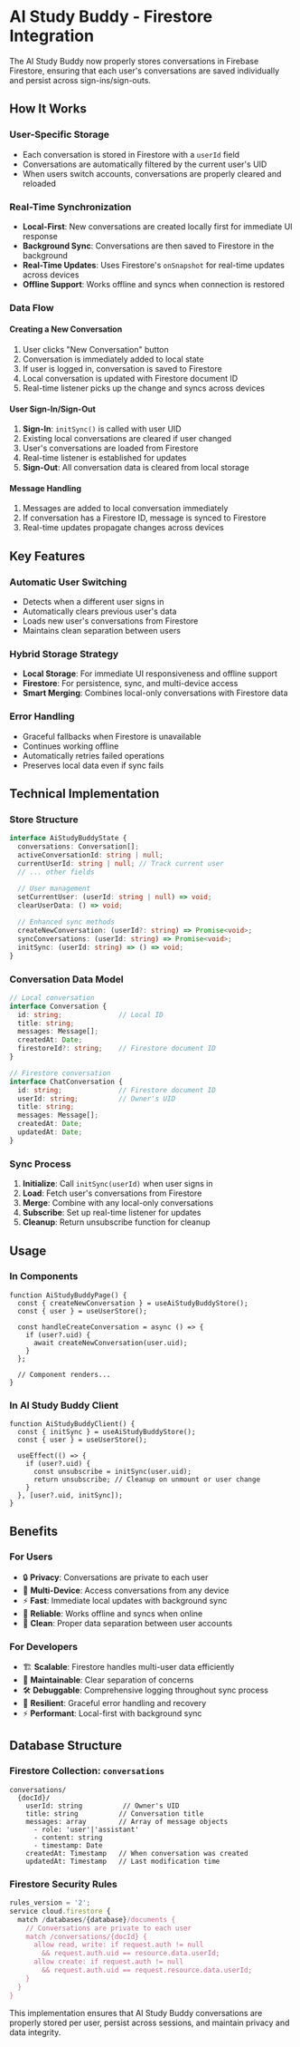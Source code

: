 # AI Study Buddy - Firestore Integration

The AI Study Buddy now properly stores conversations in Firebase Firestore, ensuring that each user's conversations are saved individually and persist across sign-ins/sign-outs.

## How It Works

### User-Specific Storage
- Each conversation is stored in Firestore with a `userId` field
- Conversations are automatically filtered by the current user's UID
- When users switch accounts, conversations are properly cleared and reloaded

### Real-Time Synchronization
- **Local-First**: New conversations are created locally first for immediate UI response
- **Background Sync**: Conversations are then saved to Firestore in the background
- **Real-Time Updates**: Uses Firestore's `onSnapshot` for real-time updates across devices
- **Offline Support**: Works offline and syncs when connection is restored

### Data Flow

#### Creating a New Conversation
1. User clicks "New Conversation" button
2. Conversation is immediately added to local state
3. If user is logged in, conversation is saved to Firestore
4. Local conversation is updated with Firestore document ID
5. Real-time listener picks up the change and syncs across devices

#### User Sign-In/Sign-Out
1. **Sign-In**: `initSync()` is called with user UID
2. Existing local conversations are cleared if user changed
3. User's conversations are loaded from Firestore
4. Real-time listener is established for updates
5. **Sign-Out**: All conversation data is cleared from local storage

#### Message Handling
1. Messages are added to local conversation immediately
2. If conversation has a Firestore ID, message is synced to Firestore
3. Real-time updates propagate changes across devices

## Key Features

### Automatic User Switching
- Detects when a different user signs in
- Automatically clears previous user's data
- Loads new user's conversations from Firestore
- Maintains clean separation between users

### Hybrid Storage Strategy
- **Local Storage**: For immediate UI responsiveness and offline support
- **Firestore**: For persistence, sync, and multi-device access
- **Smart Merging**: Combines local-only conversations with Firestore data

### Error Handling
- Graceful fallbacks when Firestore is unavailable
- Continues working offline
- Automatically retries failed operations
- Preserves local data even if sync fails

## Technical Implementation

### Store Structure
```typescript
interface AiStudyBuddyState {
  conversations: Conversation[];
  activeConversationId: string | null;
  currentUserId: string | null; // Track current user
  // ... other fields

  // User management
  setCurrentUser: (userId: string | null) => void;
  clearUserData: () => void;
  
  // Enhanced sync methods
  createNewConversation: (userId?: string) => Promise<void>;
  syncConversations: (userId: string) => Promise<void>;
  initSync: (userId: string) => () => void;
}
```

### Conversation Data Model
```typescript
// Local conversation
interface Conversation {
  id: string;              // Local ID
  title: string;
  messages: Message[];
  createdAt: Date;
  firestoreId?: string;    // Firestore document ID
}

// Firestore conversation
interface ChatConversation {
  id: string;              // Firestore document ID
  userId: string;          // Owner's UID
  title: string;
  messages: Message[];
  createdAt: Date;
  updatedAt: Date;
}
```

### Sync Process
1. **Initialize**: Call `initSync(userId)` when user signs in
2. **Load**: Fetch user's conversations from Firestore
3. **Merge**: Combine with any local-only conversations
4. **Subscribe**: Set up real-time listener for updates
5. **Cleanup**: Return unsubscribe function for cleanup

## Usage

### In Components
```tsx
function AiStudyBuddyPage() {
  const { createNewConversation } = useAiStudyBuddyStore();
  const { user } = useUserStore();

  const handleCreateConversation = async () => {
    if (user?.uid) {
      await createNewConversation(user.uid);
    }
  };

  // Component renders...
}
```

### In AI Study Buddy Client
```tsx
function AiStudyBuddyClient() {
  const { initSync } = useAiStudyBuddyStore();
  const { user } = useUserStore();

  useEffect(() => {
    if (user?.uid) {
      const unsubscribe = initSync(user.uid);
      return unsubscribe; // Cleanup on unmount or user change
    }
  }, [user?.uid, initSync]);
}
```

## Benefits

### For Users
- 🔒 **Privacy**: Conversations are private to each user
- 📱 **Multi-Device**: Access conversations from any device
- ⚡ **Fast**: Immediate local updates with background sync
- 🔄 **Reliable**: Works offline and syncs when online
- 🚪 **Clean**: Proper data separation between user accounts

### For Developers
- 🏗️ **Scalable**: Firestore handles multi-user data efficiently
- 🔧 **Maintainable**: Clear separation of concerns
- 🛠️ **Debuggable**: Comprehensive logging throughout sync process
- 🔄 **Resilient**: Graceful error handling and recovery
- ⚡ **Performant**: Local-first with background sync

## Database Structure

### Firestore Collection: `conversations`
```
conversations/
  {docId}/
    userId: string          // Owner's UID
    title: string          // Conversation title
    messages: array        // Array of message objects
      - role: 'user'|'assistant'
      - content: string
      - timestamp: Date
    createdAt: Timestamp   // When conversation was created
    updatedAt: Timestamp   // Last modification time
```

### Firestore Security Rules
```javascript
rules_version = '2';
service cloud.firestore {
  match /databases/{database}/documents {
    // Conversations are private to each user
    match /conversations/{docId} {
      allow read, write: if request.auth != null 
        && request.auth.uid == resource.data.userId;
      allow create: if request.auth != null 
        && request.auth.uid == request.resource.data.userId;
    }
  }
}
```

This implementation ensures that AI Study Buddy conversations are properly stored per user, persist across sessions, and maintain privacy and data integrity.
